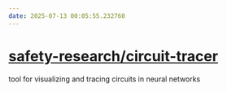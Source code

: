 ```yaml
---
date: 2025-07-13 00:05:55.232760
---
```


# [safety-research/circuit-tracer](https://github.com/safety-research/circuit-tracer)

tool for visualizing and tracing circuits in neural networks
